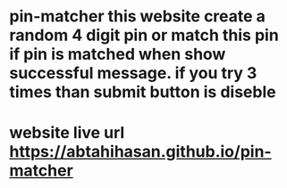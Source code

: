 # pin-matcher this website create a random 4 digit pin or match this pin if pin is matched when show successful message. if you try 3 times than submit button is diseble

# website live url https://abtahihasan.github.io/pin-matcher
